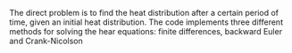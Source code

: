 The direct problem is to find the heat distribution after a certain period of time, given an initial heat distribution.
The code implements three different methods for solving the hear equations: finite differences, backward Euler and Crank-Nicolson
